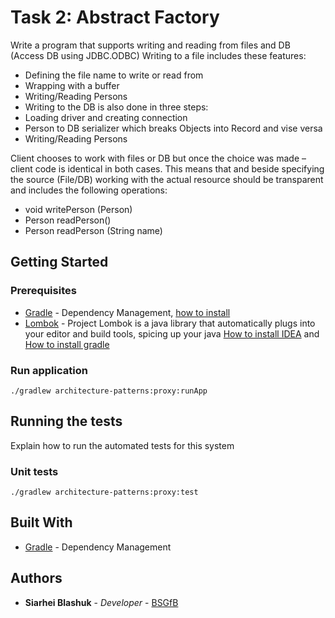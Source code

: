 # Task 2: Abstract Factory

Write a program that supports writing and reading from files and DB (Access DB using JDBC.ODBC)
Writing to a file includes these features:
- Defining the file name to write or read from
- Wrapping with a buffer
- Writing/Reading Persons
- Writing to the DB is also done in three steps:
- Loading driver and creating connection
- Person to DB serializer which breaks Objects into Record and vise versa
- Writing/Reading Persons

Client chooses to work with files or DB but once the choice was made – client code is identical in both cases. This means that and beside specifying the source (File/DB) working with the actual resource should be transparent and includes the following operations:
- void writePerson (Person)
- Person readPerson()
- Person readPerson (String name)

## Getting Started

### Prerequisites

* [Gradle](https://gradle.org/) - Dependency Management, [how to install](https://gradle.org/install/)
* [Lombok](https://projectlombok.org/) - Project Lombok is a java library that automatically plugs into your editor and build tools, spicing up your java
[How to install IDEA](https://projectlombok.org/setup/intellij) and [How to install gradle](https://projectlombok.org/setup/gradle)

### Run application

```
./gradlew architecture-patterns:proxy:runApp
```


## Running the tests

Explain how to run the automated tests for this system

### Unit tests

```
./gradlew architecture-patterns:proxy:test
```

## Built With

* [Gradle](https://gradle.org/) - Dependency Management

## Authors

* **Siarhei Blashuk** - *Developer* - [BSGfB](https://github.com/BSGfB)
